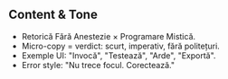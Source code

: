 ## Content & Tone
- Retorică Fără Anestezie × Programare Mistică.
- Micro-copy = verdict: scurt, imperativ, fără politețuri.
- Exemple UI: "Invocă", "Testează", "Arde", "Exportă".
- Error style: "Nu trece focul. Corectează." 